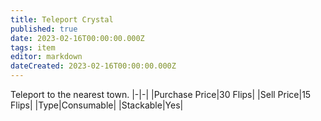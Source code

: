 ```yaml
---
title: Teleport Crystal
published: true
date: 2023-02-16T00:00:00.000Z
tags: item
editor: markdown
dateCreated: 2023-02-16T00:00:00.000Z
---
```


Teleport to the nearest town.
|-|-|
|Purchase Price|30 Flips|
|Sell Price|15 Flips|
|Type|Consumable|
|Stackable|Yes|

